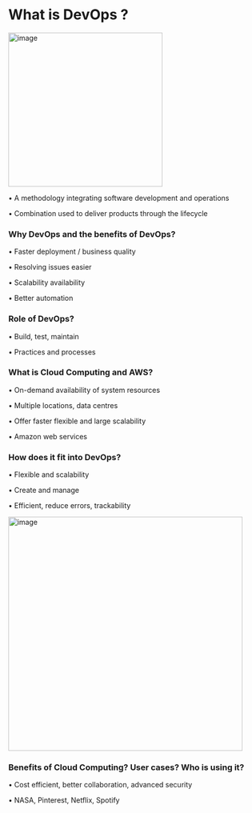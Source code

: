 <h1>What is DevOps ? </h1>

<img width="308" alt="image" src="https://user-images.githubusercontent.com/126012715/231523457-c0c42462-f2eb-4cf2-b321-52711b55604b.png">

•	A methodology integrating software development and operations

•	Combination used to deliver products through the lifecycle 


<h3>Why DevOps and the benefits of DevOps?</h3>

•	Faster deployment / business quality 

•	Resolving issues easier

•	Scalability availability 

•	Better automation


<h3>Role of DevOps? </h3>

•	Build, test, maintain

•	Practices and processes 

<h3>What is Cloud Computing and AWS?</h3>


•	On-demand availability of system resources

•	Multiple locations, data centres 

•	Offer faster flexible and large scalability

•	Amazon web services

<h3>How does it fit into DevOps? </h3>

•	Flexible and scalability 

•	Create and manage 

•	Efficient, reduce errors, trackability  

<img width="468" alt="image" src="https://user-images.githubusercontent.com/126012715/231523339-f45cc7a4-0593-4568-99a6-9d95d6c39fe9.png">


<h3>Benefits of Cloud Computing? User cases? Who is using it?</h3>

•	Cost efficient, better collaboration, advanced security 

•	NASA, Pinterest, Netflix, Spotify 
